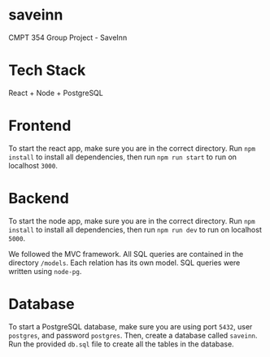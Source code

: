 # saveinn
CMPT 354 Group Project - SaveInn

# Tech Stack
React + Node + PostgreSQL

# Frontend
To start the react app, make sure you are in the correct directory. Run ```npm install``` to install all dependencies, then run ```npm run start``` to run on localhost ```3000```.

# Backend
To start the node app, make sure you are in the correct directory. Run ```npm install``` to install all dependencies, then run ```npm run dev``` to run on localhost ```5000```.

We followed the MVC framework. All SQL queries are contained in the directory ```/models```. Each relation has its own model. SQL queries were written using ```node-pg```.

# Database
To start a PostgreSQL database, make sure you are using port ```5432```, user ```postgres```, and password ```postgres```. Then, create a database called ```saveinn```. Run the provided ```db.sql``` file to create all the tables in the database.
